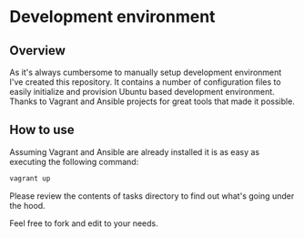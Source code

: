 Development environment
=======================

## Overview

As it's always cumbersome to manually setup development environment I've created this repository. It contains a number of configuration files to easily initialize and provision Ubuntu based development environment. Thanks to Vagrant and Ansible projects for great tools that made it possible.

## How to use

Assuming Vagrant and Ansible are already installed it is as easy as executing the following command:

```bash
vagrant up
```

Please review the contents of tasks directory to find out what's going under the hood.

Feel free to fork and edit to your needs.